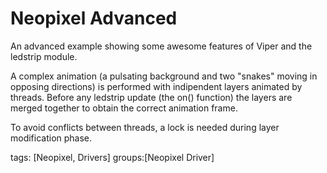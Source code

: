 Neopixel Advanced
=================

An advanced example showing some awesome features of Viper
and the ledstrip module.

A complex animation (a pulsating background and two "snakes" moving in opposing
directions) is performed with indipendent layers animated by threads. Before any ledstrip
update (the on() function) the layers are merged together to obtain the correct animation frame.

To avoid conflicts between threads, a lock is needed during layer modification phase.

     
tags: [Neopixel, Drivers]
groups:[Neopixel Driver]
